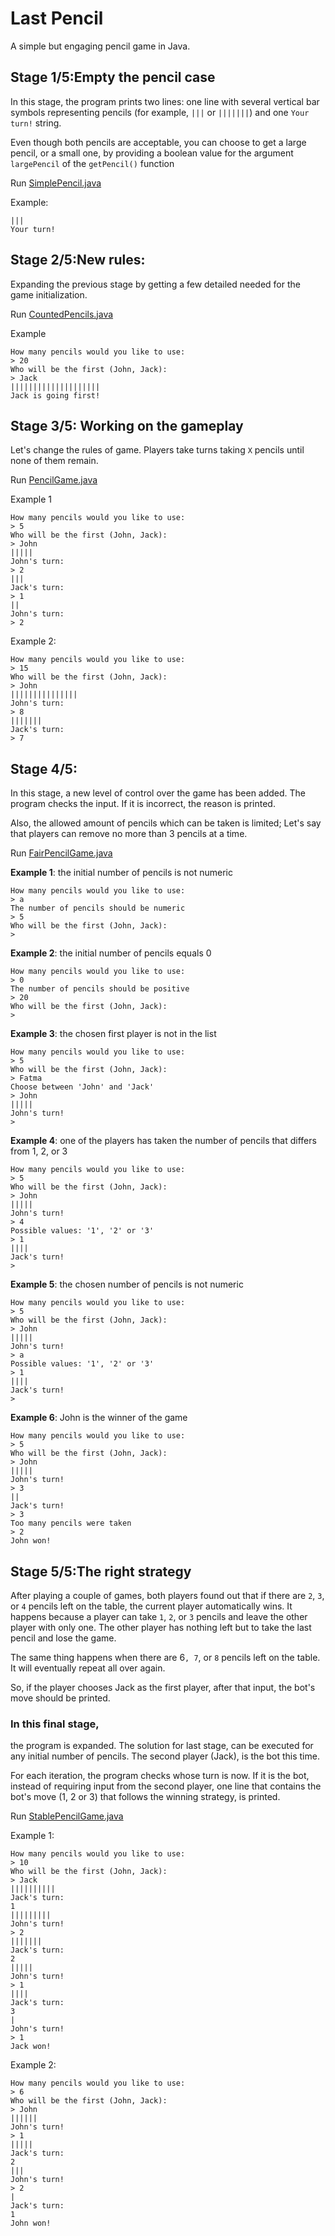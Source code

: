 # Last Pencil

A simple but engaging pencil game in Java.

## Stage 1/5:Empty the pencil case
In this stage, the program prints two lines: one line with several vertical bar symbols representing pencils 
(for example, `|||` or `|||||||`) and one `Your turn!` string.

Even though both pencils are acceptable, you can choose to get a large pencil, or a small one, by providing a
boolean value for the argument `largePencil` of the `getPencil()` function

Run [SimplePencil.java](src/main/java/lastpencil/SimplePencil.java)

Example: 

    |||
    Your turn!

## Stage 2/5:New rules:
Expanding the previous stage by getting a few detailed needed for the game initialization.

Run [CountedPencils.java](src/main/java/lastpencil/CountedPencils.java)

Example

    How many pencils would you like to use:
    > 20
    Who will be the first (John, Jack):
    > Jack
    ||||||||||||||||||||
    Jack is going first!

## Stage 3/5: Working on the gameplay
Let's change the rules of game. Players take turns taking `X` pencils until none of them remain.

Run [PencilGame.java](src/main/java/lastpencil/PencilGame.java)

Example 1 

    How many pencils would you like to use:
    > 5
    Who will be the first (John, Jack):
    > John
    |||||
    John's turn:
    > 2
    |||
    Jack's turn:
    > 1
    ||
    John's turn:
    > 2

Example 2:

    How many pencils would you like to use:
    > 15
    Who will be the first (John, Jack):
    > John
    |||||||||||||||
    John's turn:
    > 8
    |||||||
    Jack's turn:
    > 7

## Stage 4/5:

In this stage, a new level of control over the game has been added.
The program checks the input. If it is incorrect, the reason is printed. 

Also, the allowed amount of pencils which can be taken is limited;
Let's say that players can remove no more than 3 pencils at a time.

Run [FairPencilGame.java](src/main/java/lastpencil/FairPencilGame.java)

**Example 1**: the initial number of pencils is not numeric

    How many pencils would you like to use:
    > a
    The number of pencils should be numeric
    > 5
    Who will be the first (John, Jack):
    >

**Example 2**: the initial number of pencils equals 0

    How many pencils would you like to use:
    > 0
    The number of pencils should be positive
    > 20
    Who will be the first (John, Jack):
    >

**Example 3**: the chosen first player is not in the list

    How many pencils would you like to use:
    > 5
    Who will be the first (John, Jack):
    > Fatma
    Choose between 'John' and 'Jack'
    > John
    |||||
    John's turn!
    >

**Example 4**: one of the players has taken the number of pencils that differs from 1, 2, or 3

    How many pencils would you like to use:
    > 5
    Who will be the first (John, Jack):
    > John
    |||||
    John's turn!
    > 4
    Possible values: '1', '2' or '3'
    > 1
    ||||
    Jack's turn!
    >

**Example 5**: the chosen number of pencils is not numeric

    How many pencils would you like to use:
    > 5
    Who will be the first (John, Jack):
    > John
    |||||
    John's turn!
    > a
    Possible values: '1', '2' or '3'
    > 1
    ||||
    Jack's turn!
    >

**Example 6**: John is the winner of the game

    How many pencils would you like to use:
    > 5
    Who will be the first (John, Jack):
    > John
    |||||
    John's turn!
    > 3
    ||
    Jack's turn!
    > 3
    Too many pencils were taken
    > 2
    John won!

## Stage 5/5:The right strategy

After playing a couple of games, both
players found out that if there are `2`, `3`, or `4` pencils left on the table, the current player
automatically wins. It happens because a player can take `1`, `2`, or `3` pencils 
and leave the other player with only one. The other player has nothing left 
but to take the last pencil and lose the game.


The same thing happens when there are 6``, 7``, or `8` pencils left on the table.
It will eventually repeat all over again.


So, if the player chooses Jack as the first player, after that input, the bot's move should be printed.

### In this final stage, 
the program is expanded. The solution for last stage, can be
executed for any initial number of pencils. The second player (Jack), is the bot this time.

For each iteration, the program checks whose turn is
now. If it is the bot, instead of requiring input from the second player, one line
that contains the bot's move (1, 2 or 3) that follows the winning strategy, is printed.

Run [StablePencilGame.java](src/main/java/lastpencil/SimplePencil.java)

Example 1:

    How many pencils would you like to use:
    > 10
    Who will be the first (John, Jack):
    > Jack
    ||||||||||
    Jack's turn:
    1
    |||||||||
    John's turn!
    > 2
    |||||||
    Jack's turn:
    2
    |||||
    John's turn!
    > 1
    ||||
    Jack's turn:
    3
    |
    John's turn!
    > 1
    Jack won!

Example 2:

    How many pencils would you like to use:
    > 6
    Who will be the first (John, Jack):
    > John
    ||||||
    John's turn!
    > 1
    |||||
    Jack's turn:
    2
    |||
    John's turn!
    > 2
    |
    Jack's turn:
    1
    John won!